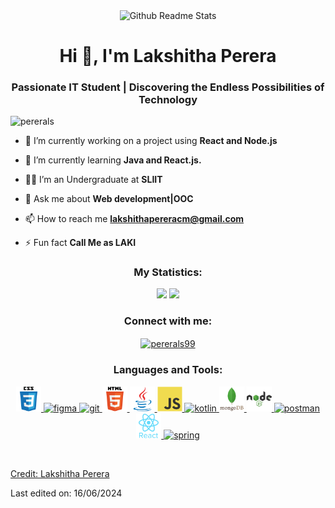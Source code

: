 <p align="center">
 <img width="250px" src="https://media4.giphy.com/media/RbDKaczqWovIugyJmW/giphy.gif?cid=6c09b952qp7ao2cylco0xvlx4opoxuuug5o9weipetfvvu30&ep=v1_gifs_search&rid=giphy.gif&ct=g" align="center" alt="Github Readme Stats"/>
</p>

<h1 align="center">Hi 👋, I'm Lakshitha Perera</h1>
<h3 align="center">Passionate IT Student | Discovering the Endless Possibilities of Technology</h3>

<p align="left"> <img src="https://komarev.com/ghpvc/?username=pererals&label=Profile%20views&color=0e75b6&style=flat" alt="pererals" /> </p>

- 🔭 I’m currently working on a project using **React and Node.js**

- 🌱 I’m currently learning **Java and React.js.**

- 👨‍💻 I’m an Undergraduate at **SLIIT**

- 💬 Ask me about **Web development|OOC**

- 📫 How to reach me **lakshithapereracm@gmail.com**

- ⚡ Fun fact **Call Me as LAKI**

<h3 align="center">My Statistics:</h3>

<p align= "center">
  <img height= "150" src="https://github-readme-stats.vercel.app/api?username=PereraLS&theme=react&show_icons=true&include_all_commits=true" />
  <img height= "150" src="https://github-readme-stats.vercel.app/api/top-langs/?username=BrantLauro&theme=react&layout=compact" />
</p>



<h3 align="center">Connect with me:</h3>
<p align="center">
<a href="https://fb.com/pererals99" target="blank"><img align="center" src="https://raw.githubusercontent.com/rahuldkjain/github-profile-readme-generator/master/src/images/icons/Social/facebook.svg" alt="pererals99" height="30" width="40" /></a>
</p>

</div>

<h3 align="center">Languages and Tools:</h3>

<p align="center"> 
  <a href="https://www.w3schools.com/css/" target="_blank" rel="noreferrer"> <img src="https://raw.githubusercontent.com/devicons/devicon/master/icons/css3/css3-original-wordmark.svg" alt="css3" width="40" height="40"/> </a> 
  <a href="https://www.figma.com/" target="_blank" rel="noreferrer"> <img src="https://www.vectorlogo.zone/logos/figma/figma-icon.svg" alt="figma" width="40" height="40"/> </a> 
  <a href="https://git-scm.com/" target="_blank" rel="noreferrer"> <img src="https://www.vectorlogo.zone/logos/git-scm/git-scm-icon.svg" alt="git" width="40" height="40"/> </a> 
  <a href="https://www.w3.org/html/" target="_blank" rel="noreferrer"> <img src="https://raw.githubusercontent.com/devicons/devicon/master/icons/html5/html5-original-wordmark.svg" alt="html5" width="40" height="40"/> </a> 
  <a href="https://www.java.com" target="_blank" rel="noreferrer"> <img src="https://raw.githubusercontent.com/devicons/devicon/master/icons/java/java-original.svg" alt="java" width="40" height="40"/> </a> 
  <a href="https://developer.mozilla.org/en-US/docs/Web/JavaScript" target="_blank" rel="noreferrer"> <img src="https://raw.githubusercontent.com/devicons/devicon/master/icons/javascript/javascript-original.svg" alt="javascript" width="40" height="40"/> </a> 
  <a href="https://kotlinlang.org" target="_blank" rel="noreferrer"> <img src="https://www.vectorlogo.zone/logos/kotlinlang/kotlinlang-icon.svg" alt="kotlin" width="40" height="40"/> </a> 
  <a href="https://www.mongodb.com/" target="_blank" rel="noreferrer"> <img src="https://raw.githubusercontent.com/devicons/devicon/master/icons/mongodb/mongodb-original-wordmark.svg" alt="mongodb" width="40" height="40"/> </a> 
  <a href="https://nodejs.org" target="_blank" rel="noreferrer"> <img src="https://raw.githubusercontent.com/devicons/devicon/master/icons/nodejs/nodejs-original-wordmark.svg" alt="nodejs" width="40" height="40"/> </a> 
  <a href="https://postman.com" target="_blank" rel="noreferrer"> <img src="https://www.vectorlogo.zone/logos/getpostman/getpostman-icon.svg" alt="postman" width="40" height="40"/>  <img src="https://raw.githubusercontent.com/devicons/devicon/master/icons/react/react-original-wordmark.svg" alt="react" width="40" height="40"/>  </a> 
  <a href="https://spring.io/" target="_blank" rel="noreferrer"> <img src="https://www.vectorlogo.zone/logos/springio/springio-icon.svg" alt="spring" width="40" height="40"/>
</p>
</br>



Credit: [Lakshitha Perera](https://github.com/PereraLS)

Last edited on: 16/06/2024
